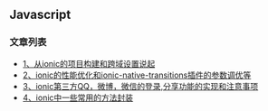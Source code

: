 Javascript 
---

### 文章列表

- [1、从ionic的项目构建和跨域设置说起](./contents/1.md)
- [2、ionic的性能优化和ionic-native-transitions插件的参数调优等](./contents/2.md)
- [3、ionic第三方QQ，微博，微信的登录,分享功能的实现和注意事项](./contents/3.md)
- [4、ionic中一些常用的方法封装](./contents/4.md)